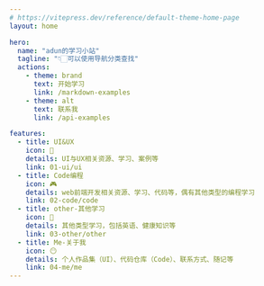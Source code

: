 ```yaml
---
# https://vitepress.dev/reference/default-theme-home-page
layout: home

hero:
  name: "adun的学习小站"
  tagline: "👇🏻可以使用导航分类查找"
  actions:
    - theme: brand
      text: 开始学习
      link: /markdown-examples
    - theme: alt
      text: 联系我
      link: /api-examples

features:
  - title: UI&UX
    icon: 🎉
    details: UI与UX相关资源、学习、案例等
    link: 01-ui/ui
  - title: Code编程
    icon: 🎮
    details: web前端开发相关资源、学习、代码等，偶有其他类型的编程学习
    link: 02-code/code
  - title: other-其他学习
    icon: 🎁
    details: 其他类型学习，包括英语、健康知识等
    link: 03-other/other
  - title: Me-关于我
    icon: 😶
    details: 个人作品集（UI）、代码仓库（Code）、联系方式、随记等
    link: 04-me/me
---
```



